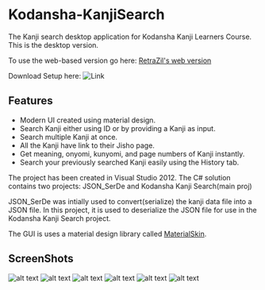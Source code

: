 # Kodansha-KanjiSearch
The Kanji search desktop application for Kodansha Kanji Learners Course.
<br>
This is the desktop version. 

To use the web-based version go here: [RetraZil's web version](https://retrazil.github.io/kanji_order/)

Download Setup here: ![Link](https://github.com/soulxhacker/Kodansha-KanjiSearch/releases)


## Features
* Modern UI created using material design.
* Search Kanji either using ID or by providing a Kanji as input.
* Search multiple Kanji at once.
* All the Kanji have link to their Jisho page.
* Get meaning, onyomi, kunyomi, and page numbers of Kanji instantly.
* Search your previously searched Kanji easily using the History tab.

The project has been created in Visual Studio 2012. The C# solution contains two projects: JSON_SerDe and Kodansha Kanji Search(main proj)

JSON_SerDe was intially used to convert(serialize) the kanji data file into a JSON file. In this project, it is used to deserialize the JSON file for use in the Kodansha Kanji Search project. 

The GUI is uses a material design library called [MaterialSkin](https://github.com/IgnaceMaes/MaterialSkin).




## ScreenShots

![alt text](https://github.com/soulxhacker/Kodansha-KanjiSearch/blob/master/screenshots/1.jpg?raw=true)
![alt text](https://github.com/soulxhacker/Kodansha-KanjiSearch/blob/master/screenshots/2.jpg?raw=true)
![alt text](https://github.com/soulxhacker/Kodansha-KanjiSearch/blob/master/screenshots/3.jpg?raw=true)
![alt text](https://github.com/soulxhacker/Kodansha-KanjiSearch/blob/master/screenshots/4.jpg?raw=true)
![alt text](https://github.com/soulxhacker/Kodansha-KanjiSearch/blob/master/screenshots/5.jpg?raw=true)
![alt text](https://github.com/soulxhacker/Kodansha-KanjiSearch/blob/master/screenshots/6.jpg?raw=true)


